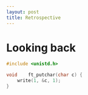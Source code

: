 ```yaml
---
layout: post
title: Retrospective
---
```


# Looking back

```c
#include <unistd.h>

void	ft_putchar(char c) {
	write(1, &c, 1);
}
```
